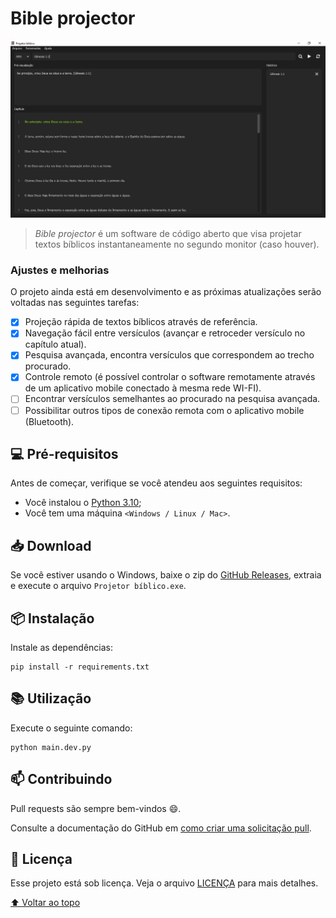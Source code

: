 # Bible projector

<img src="README/main-window.png" alt="exemplo imagem">

> _Bible projector_ é um software de código aberto que visa projetar textos bíblicos instantaneamente no segundo monitor (caso houver).

### Ajustes e melhorias

O projeto ainda está em desenvolvimento e as próximas atualizações serão voltadas nas seguintes tarefas:

- [x] Projeção rápida de textos bíblicos através de referência.
- [x] Navegação fácil entre versículos (avançar e retroceder versículo no capítulo atual).
- [x] Pesquisa avançada, encontra versículos que correspondem ao trecho procurado.
- [x] Controle remoto (é possível controlar o software remotamente através de um aplicativo mobile conectado à mesma rede WI-FI).
- [ ] Encontrar versículos semelhantes ao procurado na pesquisa avançada.
- [ ] Possibilitar outros tipos de conexão remota com o aplicativo mobile (Bluetooth).

## 💻 Pré-requisitos

Antes de começar, verifique se você atendeu aos seguintes requisitos:

* Você instalou o [Python 3.10](https://www.python.org/);
* Você tem uma máquina `<Windows / Linux / Mac>`.

## 📥 Download

Se você estiver usando o Windows, baixe o zip do [GitHub Releases](https://github.com/devs-7/bible-projector/releases/latest), extraia e execute o arquivo `Projetor bíblico.exe`.

## 📦 Instalação

Instale as dependências:

```
pip install -r requirements.txt
```

## 📚 Utilização

Execute o seguinte comando:

```
python main.dev.py
```

## 📫 Contribuindo

Pull requests são sempre bem-vindos 😄.

Consulte a documentação do GitHub em [como criar uma solicitação pull](https://help.github.com/en/github/collaborating-with-issues-and-pull-requests/creating-a-pull-request).

## 📝 Licença

Esse projeto está sob licença. Veja o arquivo [LICENÇA](LICENSE) para mais detalhes.

[⬆ Voltar ao topo](#bible-projector)
